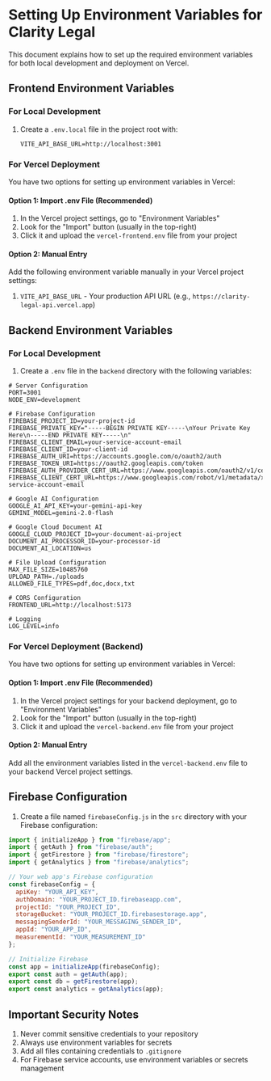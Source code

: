 # Setting Up Environment Variables for Clarity Legal

This document explains how to set up the required environment variables for both local development and deployment on Vercel.

## Frontend Environment Variables

### For Local Development

1. Create a `.env.local` file in the project root with:
   ```
   VITE_API_BASE_URL=http://localhost:3001
   ```

### For Vercel Deployment

You have two options for setting up environment variables in Vercel:

#### Option 1: Import .env File (Recommended)
1. In the Vercel project settings, go to "Environment Variables"
2. Look for the "Import" button (usually in the top-right)
3. Click it and upload the `vercel-frontend.env` file from your project

#### Option 2: Manual Entry
Add the following environment variable manually in your Vercel project settings:
1. `VITE_API_BASE_URL` - Your production API URL (e.g., `https://clarity-legal-api.vercel.app`)

## Backend Environment Variables

### For Local Development

1. Create a `.env` file in the `backend` directory with the following variables:

```
# Server Configuration
PORT=3001
NODE_ENV=development

# Firebase Configuration
FIREBASE_PROJECT_ID=your-project-id
FIREBASE_PRIVATE_KEY="-----BEGIN PRIVATE KEY-----\nYour Private Key Here\n-----END PRIVATE KEY-----\n"
FIREBASE_CLIENT_EMAIL=your-service-account-email
FIREBASE_CLIENT_ID=your-client-id
FIREBASE_AUTH_URI=https://accounts.google.com/o/oauth2/auth
FIREBASE_TOKEN_URI=https://oauth2.googleapis.com/token
FIREBASE_AUTH_PROVIDER_CERT_URL=https://www.googleapis.com/oauth2/v1/certs
FIREBASE_CLIENT_CERT_URL=https://www.googleapis.com/robot/v1/metadata/x509/your-service-account-email

# Google AI Configuration
GOOGLE_AI_API_KEY=your-gemini-api-key
GEMINI_MODEL=gemini-2.0-flash

# Google Cloud Document AI
GOOGLE_CLOUD_PROJECT_ID=your-document-ai-project
DOCUMENT_AI_PROCESSOR_ID=your-processor-id
DOCUMENT_AI_LOCATION=us

# File Upload Configuration
MAX_FILE_SIZE=10485760
UPLOAD_PATH=./uploads
ALLOWED_FILE_TYPES=pdf,doc,docx,txt

# CORS Configuration
FRONTEND_URL=http://localhost:5173

# Logging
LOG_LEVEL=info
```

### For Vercel Deployment (Backend)

You have two options for setting up environment variables in Vercel:

#### Option 1: Import .env File (Recommended)
1. In the Vercel project settings for your backend deployment, go to "Environment Variables"
2. Look for the "Import" button (usually in the top-right)
3. Click it and upload the `vercel-backend.env` file from your project

#### Option 2: Manual Entry
Add all the environment variables listed in the `vercel-backend.env` file to your backend Vercel project settings.

## Firebase Configuration

1. Create a file named `firebaseConfig.js` in the `src` directory with your Firebase configuration:

```javascript
import { initializeApp } from "firebase/app";
import { getAuth } from "firebase/auth";
import { getFirestore } from "firebase/firestore";
import { getAnalytics } from "firebase/analytics";

// Your web app's Firebase configuration
const firebaseConfig = {
  apiKey: "YOUR_API_KEY",
  authDomain: "YOUR_PROJECT_ID.firebaseapp.com",
  projectId: "YOUR_PROJECT_ID",
  storageBucket: "YOUR_PROJECT_ID.firebasestorage.app",
  messagingSenderId: "YOUR_MESSAGING_SENDER_ID",
  appId: "YOUR_APP_ID",
  measurementId: "YOUR_MEASUREMENT_ID"
};

// Initialize Firebase
const app = initializeApp(firebaseConfig);
export const auth = getAuth(app);
export const db = getFirestore(app);
export const analytics = getAnalytics(app);
```

## Important Security Notes

1. Never commit sensitive credentials to your repository
2. Always use environment variables for secrets
3. Add all files containing credentials to `.gitignore`
4. For Firebase service accounts, use environment variables or secrets management